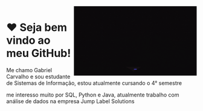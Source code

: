 <img src = "giphy.gif" width ="325px" align = "right">
<h1>❤ Seja bem vindo ao meu GitHub! </h1>
<p> Me chamo Gabriel Carvalho e sou estudante de Sistemas de Informação, estou atualmente cursando o 4° semestre </p>
<p> me interesso muito por SQL, Python e Java, atualmente trabalho com análise de dados na empresa Jump Label Solutions </p>
